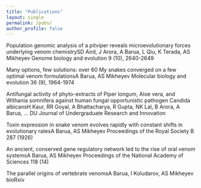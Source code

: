 ```yaml
---
title: "Publications"
layout: single
permalink: /pubs/
author_profile: false
---
```


Population genomic analysis of a pitviper reveals microevolutionary forces underlying venom chemistrySD Aird, J Arora, A Barua, L Qiu, K Terada, AS Mikheyev
Genome biology and evolution 9 (10), 2640-2649

Many options, few solutions: over 60 My snakes converged on a few optimal venom formulationsA Barua, AS Mikheyev
Molecular biology and evolution 36 (9), 1964-1974

Antifungal activity of phyto-extracts of Piper longum, Aloe vera, and Withania somnifera against human fungal opportunistic pathogen Candida albicansH Kaur, RR Goyal, A Bhattacharya, R Gupta, NK Lal, B Arora, A Barua, ...
DU Journal of Undergraduate Research and Innovation

Toxin expression in snake venom evolves rapidly with constant shifts in evolutionary ratesA Barua, AS Mikheyev
Proceedings of the Royal Society B 287 (1926)

An ancient, conserved gene regulatory network led to the rise of oral venom systemsA Barua, AS Mikheyev
Proceedings of the National Academy of Sciences 118 (14)

The parallel origins of vertebrate venomsA Barua, I Koludarov, AS Mikheyev
bioRxiv